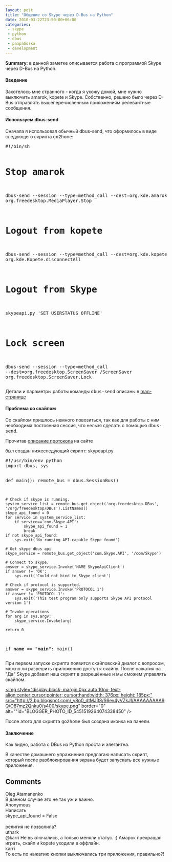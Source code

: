 ```yaml
---
layout: post
title: "Общение со Skype через D-Bus на Python"
date: 2010-03-22T23:50:00+06:00
categories:
 - skype
 - python
 - dbus
 - разработка
 - development
---
```


<div class='post'>
<p><b>Summary</b>: в данной заметке описывается работа с программой Skype через D-Bus на Python.</p>

<h4>Введение</h4>
<p>Захотелось мне странного - когда я ухожу домой, мне нужно выключить amarok, kopete и Skype. Собственно, решено было через D-Bus отправлять вышеперечисленным приложениям релевантные сообщения.</p>

<h4>Используем dbus-send</h4>
<p>Сначала я использовал обычный dbus-send, что оформилось в виде следующего скрипта <tt>go2home</tt>:</p>
<pre class="brush: bash">
#!/bin/sh

# Stop amarok
dbus-send --session --type=method_call --dest=org.kde.amarok /Player org.freedesktop.MediaPlayer.Stop

# Logout from kopete
dbus-send --session --type=method_call --dest=org.kde.kopete /Kopete org.kde.Kopete.disconnectAll 

# Logout from Skype
skypeapi.py 'SET USERSTATUS OFFLINE'

# Lock screen
dbus-send --session --type=method_call --dest=org.freedesktop.ScreenSaver /ScreenSaver org.freedesktop.ScreenSaver.Lock
</pre>

Детали и параметры работы команды <tt>dbus-send</tt> описаны в <a href="http://dbus.freedesktop.org/doc/dbus-send.1.html">man-странице</a>

<h4>Проблема со скайпом</h4>
<p> Со скайпом пришлось немного повозиться, так как для работы с ним необходима постоянная сессия, что нельзя сделать с помощью <tt>dbus-send</tt>. </p>
<p>Прочитав <a href="https://developer.skype.com/Docs/ApiDoc">описание протокола</a> на сайте </p>
<p> был создан нижеследующий скрипт: skypeapi.py</p>
<pre class="brush: python">
#!/usr/bin/env python
import dbus, sys

def main():
    remote_bus = dbus.SessionBus()
    
    # Check if skype is running.
    system_service_list = remote_bus.get_object('org.freedesktop.DBus', '/org/freedesktop/DBus').ListNames()
    skype_api_found = 0
    for service in system_service_list:
        if service=='com.Skype.API':
            skype_api_found = 1
            break
    if not skype_api_found:
        sys.exit('No running API-capable Skype found')

    # Get skype dbus api
    skype_service = remote_bus.get_object('com.Skype.API', '/com/Skype')

    # Connect to skype.
    answer = skype_service.Invoke('NAME SkypeApiClient')
    if answer != 'OK':
        sys.exit('Could not bind to Skype client')

    # Check if protocol is supported.
    answer = skype_service.Invoke('PROTOCOL 1')
    if answer != 'PROTOCOL 1':
        sys.exit('This test program only supports Skype API protocol version 1')

    # Invoke operations
    for arg in sys.argv:
        skype_service.Invoke(arg)
    
    return 0    

if __name__ == &quot;__main__&quot;:
    main()
</pre>
<p> При первом запуске скрипта появится скайповский диалог с вопросом, можно ли разрешить приложению доступ к скайпу. После нажатия на &quot;Да&quot; Skype добавит наш скрипт в разрешённые и мы сможем управлять скайпом.</p>

<a onblur="try {parent.deselectBloggerImageGracefully();} catch(e) {}" href="http://2.bp.blogspot.com/_y8p0_dtMJ38/S6ev4yVZkJI/AAAAAAAAA9Q/O87mz2Qnku0/s1600-h/skype.png"><img style="display:block; margin:0px auto 10px; text-align:center;cursor:pointer; cursor:hand;width: 376px; height: 185px;" src="http://2.bp.blogspot.com/_y8p0_dtMJ38/S6ev4yVZkJI/AAAAAAAAA9Q/O87mz2Qnku0/s400/skype.png" border="0" alt=""id="BLOGGER_PHOTO_ID_5451519264074338450" /></a>

После этого для скрипта <tt>go2home</tt> был создана иконка на панели.

<h4>Заключение</h4>
Как видно, работа с DBus из Python проста и элегантна.

В качестве домашнего упражнения предлагаю написать скрипт, который после разблокирования экрана будет запускать все нужные приложения.</div>
<h2>Comments</h2>
<div class='comments'>
<div class='comment'>
<div class='author'>Oleg Atamanenko</div>
<div class='content'>
В данном случае это не так уж и важно.</div>
</div>
<div class='comment'>
<div class='author'>Anonymous</div>
<div class='content'>
Написать<br />skype_api_found = False<br /><br />религия не позволила?</div>
</div>
<div class='comment'>
<div class='author'>uthark</div>
<div class='content'>
@karri Не выключались, а только меняли статус. :) Амарок прекращал играть, скайп и kopete уходили в оффлайн.</div>
</div>
<div class='comment'>
<div class='author'>karri</div>
<div class='content'>
То есть по нажатию кнопки выключались три приложения, правильно?!</div>
</div>
</div>

